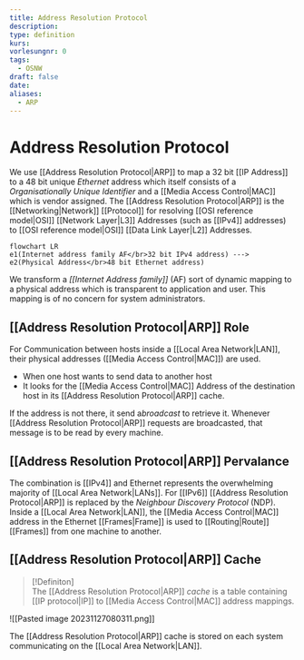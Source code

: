 ```yaml
---
title: Address Resolution Protocol
description: 
type: definition
kurs: 
vorlesungnr: 0
tags:
  - OSNW
draft: false
date: 
aliases:
  - ARP
---
```


# Address Resolution Protocol

We use [[Address Resolution Protocol|ARP]] to map a 32 bit [[IP Address]] to a 48 bit unique *Ethernet* address which itself consists of a *Organisationally Unique Identifier* and a [[Media Access Control|MAC]] which is vendor assigned. The [[Address Resolution Protocol|ARP]] is the [[Networking|Network]] [[Protocol]] for resolving [[OSI reference model|OSI]] [[Network Layer|L3]] Addresses (such as [[IPv4]] addresses) to [[OSI reference model|OSI]] [[Data Link Layer|L2]] Addresses. 

```mermaid
flowchart LR
e1(Internet address family AF</br>32 bit IPv4 address) ---> e2(Physical Address</br>48 bit Ethernet address)
```

We transform a *[[Internet Address family]]* (AF) sort of dynamic mapping to a physical address which is transparent to application and user. This mapping is of no concern for system administrators. 

## [[Address Resolution Protocol|ARP]] Role

For Communication between hosts inside a [[Local Area Network|LAN]], their physical addresses ([[Media Access Control|MAC]]) are used. 

- When one host wants to send data to another host
- It looks for the [[Media Access Control|MAC]] Address of the destination host in its [[Address Resolution Protocol|ARP]] cache.

If the address is not there, it send a*broadcast* to retrieve it. Whenever [[Address Resolution Protocol|ARP]] requests are broadcasted, that message is to be read by every machine.

## [[Address Resolution Protocol|ARP]] Pervalance

The combination is [[IPv4]] and Ethernet represents the overwhelming majority of [[Local Area Network|LANs]]. For [[IPv6]] [[Address Resolution Protocol|ARP]] is replaced by the *Neighbour Discovery Protocol* (NDP). Inside a [[Local Area Network|LAN]], the [[Media Access Control|MAC]] address in the Ethernet [[Frames|Frame]] is used to [[Routing|Route]] [[Frames]] from one machine to another.

## [[Address Resolution Protocol|ARP]] Cache

> [!Definiton]  
> The [[Address Resolution Protocol|ARP]] *cache* is a table containing [[IP protocol|IP]] to [[Media Access Control|MAC]] address mappings.

![[Pasted image 20231127080311.png]]

The [[Address Resolution Protocol|ARP]] cache is stored on each system communicating on the [[Local Area Network|LAN]].
